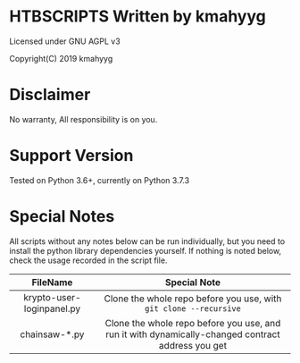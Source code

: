 # HTBSCRIPTS Written by kmahyyg

Licensed under GNU AGPL v3

Copyright(C) 2019 kmahyyg

# Disclaimer

No warranty, All responsibility is on you.

# Support Version

Tested on Python 3.6+, currently on Python 3.7.3

# Special Notes

All scripts without any notes below can be run individually, but you need to install the python library dependencies yourself. If nothing is noted below, check the usage recorded in the script file.

| FileName | Special Note |
|:--------:|:------------:|
|krypto-user-loginpanel.py| Clone the whole repo before you use, with `git clone --recursive` |
| chainsaw-*.py | Clone the whole repo before you use, and run it with dynamically-changed contract address you get |

